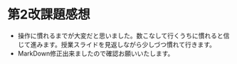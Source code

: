 # 第2改課題感想
- 操作に慣れるまでが大変だと思いました。数こなして行くうちに慣れると信じて進みます。授業スライドを見返しながら少しづつ慣れて行きます。
- MarkDown修正出来ましたので確認お願いいたします。
